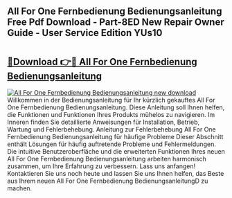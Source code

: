 ## All For One Fernbedienung Bedienungsanleitung Free Pdf Download - Part-8ED New Repair Owner Guide - User Service Edition YUs10

# <h2><a href="http://df3tkgh.blite.top/?on=All+For+One+Fernbedienung+Bedienungsanleitung">🔗Download 👉🔴 All For One Fernbedienung Bedienungsanleitung</a></h2>

[![All For One Fernbedienung Bedienungsanleitung new download](https://i.imgur.com/lujVjoI.png)](http://df3tkgh.blite.top/?on=All+For+One+Fernbedienung+Bedienungsanleitung)
Willkommen in der Bedienungsanleitung für Ihr kürzlich gekauftes All For One Fernbedienung Bedienungsanleitung. Diese Anleitung soll Ihnen helfen, die Funktionen und Funktionen Ihres Produkts mühelos zu navigieren. Im Inneren finden Sie detaillierte Anweisungen für Installation, Betrieb, Wartung und Fehlerbehebung. Anleitung zur Fehlerbehebung All For One Fernbedienung Bedienungsanleitung für häufige Probleme Dieser Abschnitt enthält Lösungen für häufig auftretende Probleme und Fehlermeldungen. Die intuitive Benutzeroberfläche und die erweiterten Funktionen Ihres neuen All For One Fernbedienung Bedienungsanleitung arbeiten harmonisch zusammen, um Ihre Erfahrung zu verbessern. Lass uns anfangen! Kontaktieren Sie uns noch heute und lassen Sie uns Ihnen helfen, das Beste aus Ihrem neuen All For One Fernbedienung BedienungsanleitungD zu machen.
